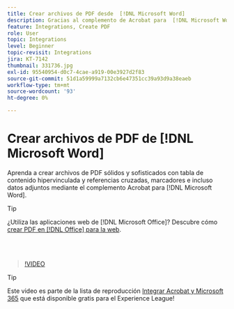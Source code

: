 ```yaml
---
title: Crear archivos de PDF desde  [!DNL Microsoft Word]
description: Gracias al complemento de Acrobat para  [!DNL Microsoft Word], es fácil crear archivos de PDF sólidos y sofisticados con tabla de contenido hipervinculada y referencias cruzadas, marcadores e incluso archivos adjuntos
feature: Integrations, Create PDF
role: User
topic: Integrations
level: Beginner
topic-revisit: Integrations
jira: KT-7142
thumbnail: 331736.jpg
exl-id: 95540954-d0c7-4cae-a919-00e3927d2f83
source-git-commit: 51d1a59999a7132cb6e47351cc39a93d9a38eaeb
workflow-type: tm+mt
source-wordcount: '93'
ht-degree: 0%

---
```


# Crear archivos de PDF de [!DNL Microsoft Word]

Aprenda a crear archivos de PDF sólidos y sofisticados con tabla de contenido hipervinculada y referencias cruzadas, marcadores e incluso datos adjuntos mediante el complemento Acrobat para [!DNL Microsoft Word].

>[!TIP]
>
>¿Utiliza las aplicaciones web de [!DNL Microsoft Office]? Descubre cómo [crear PDF en [!DNL Office]  para la web](../integrate/createofficeweb.md).

<br> 

>[!VIDEO](https://video.tv.adobe.com/v/331736?quality=12&learn=on&hidetitle=true)

>[!TIP]
>
>Este video es parte de la lista de reproducción [Integrar Acrobat y Microsoft 365](https://experienceleague.adobe.com/es/playlists/acrobat-integrate-microsoft-365) que está disponible gratis para el Experience League!